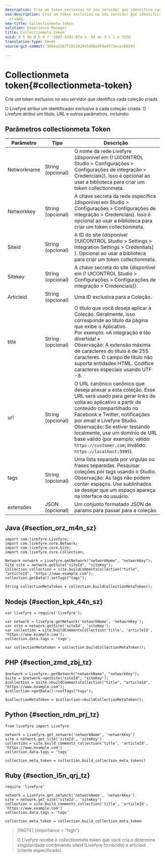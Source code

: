 ```yaml
---
description: Crie um token exclusivo no seu servidor que identifica cada coleção criada.
seo-description: Crie um token exclusivo no seu servidor que identifica cada coleção
  criada.
seo-title: Collectionmeta token
solution: Experience Manager
title: Collectionmeta token
uuid: d 5 db 0 b 0 f -2807-4392-874 a -94 ac 3 c 1 e 7550
translation-type: tm+mt
source-git-commit: 566ea2587f101202045488e9f4edf73ece100293

---
```



# Collectionmeta token{#collectionmeta-token}

Crie um token exclusivo no seu servidor que identifica cada coleção criada.

O Livefyre atribui um identificador exclusivo a cada coleção criada. O Livefyre atribui um título, URL e outros parâmetros, incluindo:

## Parâmetros collectionmeta Token

| Parâmetro | Tipo | Descrição |
|--- |--- |--- |
| Networkname | String (opcional) | O nome da rede Livefyre (disponível em {! UICONTROL Studio > Configurações > Configurações de integração > Credenciais]). Isso é opcional ao usar a biblioteca para criar um token collectionmeta. |
| Networkkey | String (opcional) | A chave secreta da rede específica (disponível em Studio > Configurações > Configurações de integração > Credenciais). Isso é opcional ao usar a biblioteca para criar um token collectionmeta. |
| Siteid | String (opcional) | A ID do site (disponível [!UICONTROL Studio > Settings > Integration Settings > Credentials] ). Opcional ao usar a biblioteca para criar um token collectionmeta. |
| Sitekey | String (opcional) | A chave secreta do site (disponível em {! UICONTROL Studio > Configurações > Configurações de integração > Credenciais]). |
| Articleid | String (opcional) | Uma ID exclusiva para a Coleção. |
| title | String (opcional) | O título que você deseja aplicar à Coleção. Geralmente, isso corresponde ao título da página que exibe o Aplicativo. <br>Por exemplo: «A integração é tão divertida! » <br>Observação: A extensão máxima de caracteres do título é de 255 caracteres. O campo de título não suporta entidades HTML. Codifice caracteres especiais usando UTF -8. |
| url | String (opcional) | O URL canônico canônico que deseja anexar a esta coleção. Esse URL será usado para gerar links de volta ao aplicativo a partir de conteúdo compartilhado no Facebook e Twitter, notificações por email e Livefyre Studio. <br>Observação: Se estiver testando localmente, use um domínio de URL base válido (por exemplo: válido: `https://customer.com`; inválido: `https://localhost:5995`). |
| tags | String (opcional) | Uma lista separada por vírgulas ou frases separadas. Pesquisar coleções por tags usando o Studio. </br>Observação: As tags não podem conter espaços. Use sublinhados se desejar que um espaço apareça na interface do usuário. |
| extensões | JSON (opcional) | Um conjunto formatado JSON de params para passar para a coleção. |

## Java {#section_orz_m4n_sz}

```
import com.livefyre.Livefyre; 
import com.livefyre.core.Network; 
import com.livefyre.core.Site; 
import com.livefyre.core.Collection; 
  
Network network = Livefyre.getNetwork("networkName", "networkKey"); 
Site site = network.getSite("siteId", "siteKey"); 
Collection collection = site.buildCommentsCollection("title", "articleId", "https://www.example.com"); 
collection.getData().setTags("tags"); 
  
String collectionMetaToken = collection.buildCollectionMetaToken();
```

## Nodejs {#section_kpk_44n_sz}

```
var livefyre = require('livefyre'); 
  
var network = livefyre.getNetwork('networkName', 'networkKey'); 
var site = network.getSite('siteId', 'siteKey'); 
var collection = site.buildCommentsCollection('title', 'articleId', 'https://www.example.com'); 
collection.data.tags = 'tags'; 
  
var collectionMetaToken = collection.buildCollectionMetaToken(); 
```

## PHP {#section_zmd_zbj_tz}

```
$network = Livefyre::getNetwork("networkName", "networkKey"); 
$site = $network->getSite("siteId", "siteKey"); 
$collection = $site->buildCommentsCollection("title", "articleId", "https://www.example.com"); 
$collection->getData()->setTags("tags"); 
  
$collectionMetaToken = $collection->buildCollectionMetaToken();
```

## Python {#section_rdm_prj_tz}

```
from livefyre import Livefyre 
  
network = Livefyre.get_network('networkName', 'networkKey') 
site = network.get_site('siteId', 'siteKey') 
collection = site.build_comments_collection('title', 'articleId', 'https://www.example.com') 
collection.data.tags = 'tags' 
  
collection_meta_token = collection.build_collection_meta_token()
```

## Ruby {#section_l5n_qrj_tz}

```
require 'livefyre' 
  
network = Livefyre.get_network('networkName', 'networkKey') 
site = network.get_site('siteId', 'siteKey') 
collection = site.build_comments_collection('title', 'articleId', 'https://www.example.com') 
collection.data.tags = 'tags' 
  
collection_meta_token = collection.build_collection_meta_token 
```

>[!NOTE] {importance = "high"}
>
>O Livefyre recebe o collectionmeta token que você cria e determina singularidade combinando siteid (Livefyre fornecido) e articleid (cliente especificado).

